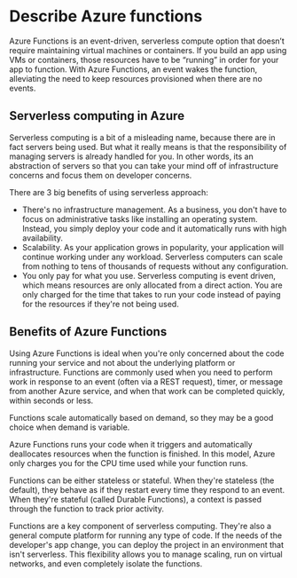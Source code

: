 # Describe Azure functions

Azure Functions is an event-driven, serverless compute option that doesn’t require maintaining virtual machines or containers. If you build an app using VMs or containers, those resources have to be “running” in order for your app to function. With Azure Functions, an event wakes the function, alleviating the need to keep resources provisioned when there are no events.

## Serverless computing in Azure

Serverless computing is a bit of a misleading name, because there are in fact servers being used. But what it really means is that the responsibility of managing servers is already handled for you. In other words, its an abstraction of servers so that you can take your mind off of infrastructure concerns and focus them on developer concerns.

There are 3 big benefits of using serverless approach:
- There's no infrastructure management. As a business, you don't have to focus on administrative tasks like installing an operating system. Instead, you simply deploy your code and it automatically runs with high availability.
- Scalability. As your application grows in popularity, your application will continue working under any workload. Serverless computers can scale from nothing to tens of thousands of requests without any configuration.
- You only pay for what you use. Serverless computing is event driven, which means resources are only allocated from a direct action. You are only charged for the time that takes to run your code instead of paying for the resources if they're not being used.

## Benefits of Azure Functions

Using Azure Functions is ideal when you're only concerned about the code running your service and not about the underlying platform or infrastructure. Functions are commonly used when you need to perform work in response to an event (often via a REST request), timer, or message from another Azure service, and when that work can be completed quickly, within seconds or less.

Functions scale automatically based on demand, so they may be a good choice when demand is variable.

Azure Functions runs your code when it triggers and automatically deallocates resources when the function is finished. In this model, Azure only charges you for the CPU time used while your function runs.

Functions can be either stateless or stateful. When they're stateless (the default), they behave as if they restart every time they respond to an event. When they're stateful (called Durable Functions), a context is passed through the function to track prior activity.

Functions are a key component of serverless computing. They're also a general compute platform for running any type of code. If the needs of the developer's app change, you can deploy the project in an environment that isn't serverless. This flexibility allows you to manage scaling, run on virtual networks, and even completely isolate the functions.